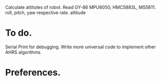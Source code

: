 Calculate attitutes of robot.
Read GY-86 MPU6050, HMC5883L, MS5611.
roll, pitch, yaw
respective rate.
altitude
# To do.
Serial Print for debugging.
Write more universal code to implement other AHRS algorithms.
# Preferences.
